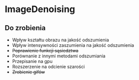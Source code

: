 # ImageDenoising

## Do zrobienia
- Wpływ kształtu obrazu na jakość odszumienia
- Wpływ intensywności zaszumienia na jakość odszumienia
- ~~Poprawienie funkcji sąsiedztwa~~
- Porównanie z innymi metodami odszumiania
- Przepisanie na gpu
- Rozszerzenie na odcienie szarości
- ~~Zrobienie gifów~~
